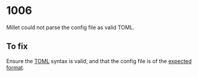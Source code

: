 # 1006

Millet could not parse the config file as valid TOML.

## To fix

Ensure the [TOML][] syntax is valid, and that the config file is of the [expected format][config].

[toml]: https://toml.io/en/
[config]: /docs/manual.md#millettoml
